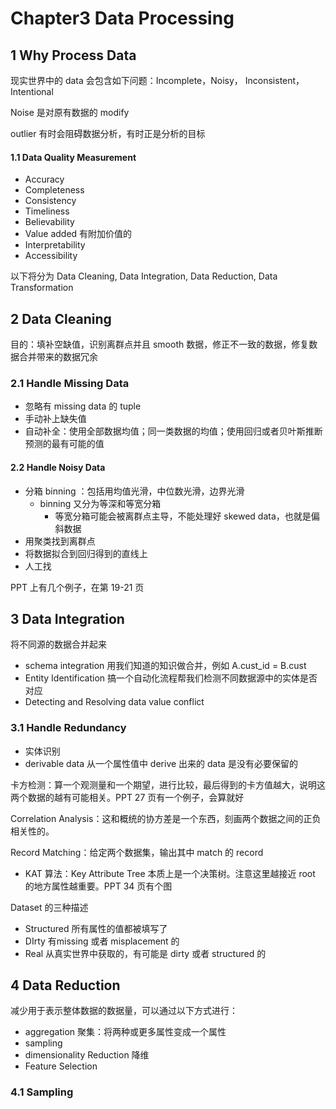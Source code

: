 # Chapter3 Data Processing

## 1 Why Process Data

现实世界中的 data 会包含如下问题：Incomplete，Noisy， Inconsistent，Intentional

Noise 是对原有数据的 modify 

outlier 有时会阻碍数据分析，有时正是分析的目标

#### 1.1 Data Quality Measurement

- Accuracy
- Completeness
- Consistency
- Timeliness
- Believability
- Value added 有附加价值的
- Interpretability
- Accessibility

以下将分为 Data Cleaning, Data Integration, Data Reduction, Data Transformation

## 2 Data Cleaning

目的：填补空缺值，识别离群点并且 smooth 数据，修正不一致的数据，修复数据合并带来的数据冗余

### 2.1 Handle Missing Data

- 忽略有 missing data 的 tuple
- 手动补上缺失值
- 自动补全：使用全部数据均值；同一类数据的均值；使用回归或者贝叶斯推断预测的最有可能的值

#### 2.2 Handle Noisy Data

- 分箱 binning ：包括用均值光滑，中位数光滑，边界光滑
  - binning 又分为等深和等宽分箱
    - 等宽分箱可能会被离群点主导，不能处理好 skewed data，也就是偏斜数据
- 用聚类找到离群点
- 将数据拟合到回归得到的直线上
- 人工找

PPT 上有几个例子，在第 19-21 页

## 3 Data Integration

将不同源的数据合并起来

- schema integration 用我们知道的知识做合并，例如 A.cust_id = B.cust 
- Entity Identification 搞一个自动化流程帮我们检测不同数据源中的实体是否对应
- Detecting and Resolving data value conflict

### 3.1 Handle Redundancy

- 实体识别
- derivable data 从一个属性值中 derive 出来的 data 是没有必要保留的

卡方检测：算一个观测量和一个期望，进行比较，最后得到的卡方值越大，说明这两个数据的越有可能相关。PPT 27 页有一个例子，会算就好

Correlation Analysis：这和概统的协方差是一个东西，刻画两个数据之间的正负相关性的。

Record Matching：给定两个数据集，输出其中 match 的 record

- KAT 算法：Key Attribute Tree 本质上是一个决策树。注意这里越接近 root 的地方属性越重要。PPT 34 页有个图

Dataset 的三种描述

- Structured 所有属性的值都被填写了
- DIrty 有missing 或者 misplacement 的
- Real 从真实世界中获取的，有可能是 dirty 或者 structured 的

## 4 Data Reduction

减少用于表示整体数据的数据量，可以通过以下方式进行：

- aggregation 聚集：将两种或更多属性变成一个属性
- sampling
- dimensionality Reduction 降维
- Feature Selection 

### 4.1 Sampling

